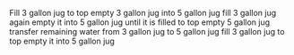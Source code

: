 Fill 3 gallon jug to top 
empty 3 gallon jug into 5 gallon jug
fill 3 gallon jug again 
empty it into 5 gallon jug until it is filled to top
empty 5 gallon jug 
transfer remaining water from 3 gallon jug to 5 gallon jug 
fill 3 gallon jug to top 
empty it into 5 gallon jug
